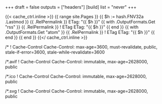 +++
draft = false
outputs = ["headers"]
[build]
list = "never"
+++

{{< cache_ctrl.inline >}}
{{ range site.Pages }}
{{ $h := hash.FNV32a .Lastmod }}
{{ .RelPermalink }}
    ETag: "{{ $h }}"
{{ with .OutputFormats.Get "rss" }}
{{ .RelPermalink }}
    ! ETag
    ETag: "{{ $h }}"
{{ end }}
{{ with .OutputFormats.Get "atom" }}
{{ .RelPermalink }}
    ! ETag
    ETag: "{{ $h }}"
{{ end }}
{{ end }}
{{</ cache_ctrl.inline >}}

/*
    ! Cache-Control
    Cache-Control: max-age=3600, must-revalidate, public, stale-if-error=3600, stale-while-revalidate=3600

/*.avif
    ! Cache-Control
    Cache-Control: immutable, max-age=2628000, public

/*.ico
    ! Cache-Control
    Cache-Control: immutable, max-age=2628000, public

/*.svg
    ! Cache-Control
    Cache-Control: immutable, max-age=2628000, public
